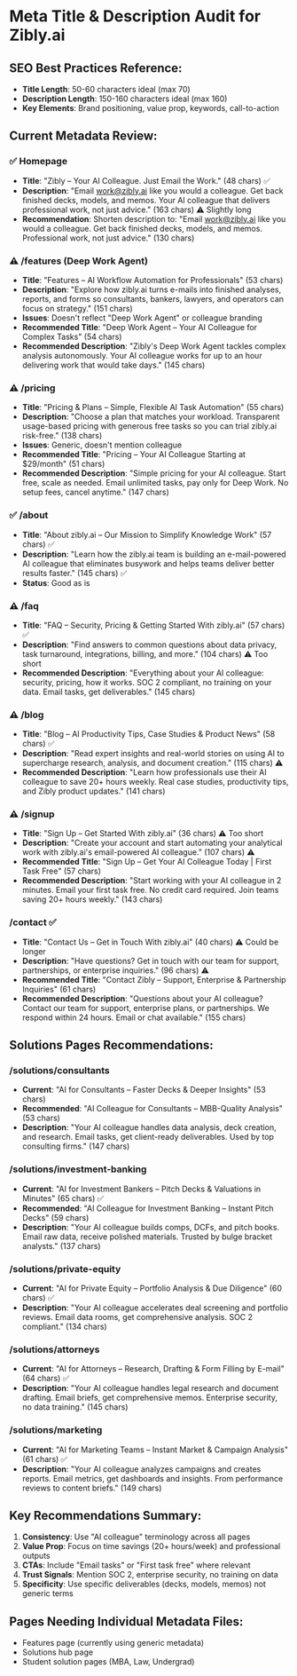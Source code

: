 # Meta Title & Description Audit for Zibly.ai

## SEO Best Practices Reference:
- **Title Length**: 50-60 characters ideal (max 70)
- **Description Length**: 150-160 characters ideal (max 160)
- **Key Elements**: Brand positioning, value prop, keywords, call-to-action

## Current Metadata Review:

### ✅ Homepage
- **Title**: "Zibly – Your AI Colleague. Just Email the Work." (48 chars) ✅
- **Description**: "Email work@zibly.ai like you would a colleague. Get back finished decks, models, and memos. Your AI colleague that delivers professional work, not just advice." (163 chars) ⚠️ Slightly long
- **Recommendation**: Shorten description to: "Email work@zibly.ai like you would a colleague. Get back finished decks, models, and memos. Professional work, not just advice." (130 chars)

### ⚠️ /features (Deep Work Agent)
- **Title**: "Features – AI Workflow Automation for Professionals" (53 chars)
- **Description**: "Explore how zibly.ai turns e-mails into finished analyses, reports, and forms so consultants, bankers, lawyers, and operators can focus on strategy." (151 chars)
- **Issues**: Doesn't reflect "Deep Work Agent" or colleague branding
- **Recommended Title**: "Deep Work Agent – Your AI Colleague for Complex Tasks" (54 chars)
- **Recommended Description**: "Zibly's Deep Work Agent tackles complex analysis autonomously. Your AI colleague works for up to an hour delivering work that would take days." (145 chars)

### ⚠️ /pricing
- **Title**: "Pricing & Plans – Simple, Flexible AI Task Automation" (55 chars)
- **Description**: "Choose a plan that matches your workload. Transparent usage-based pricing with generous free tasks so you can trial zibly.ai risk-free." (138 chars)
- **Issues**: Generic, doesn't mention colleague
- **Recommended Title**: "Pricing – Your AI Colleague Starting at $29/month" (51 chars)
- **Recommended Description**: "Simple pricing for your AI colleague. Start free, scale as needed. Email unlimited tasks, pay only for Deep Work. No setup fees, cancel anytime." (147 chars)

### ✅ /about
- **Title**: "About zibly.ai – Our Mission to Simplify Knowledge Work" (57 chars) ✅
- **Description**: "Learn how the zibly.ai team is building an e-mail-powered AI colleague that eliminates busywork and helps teams deliver better results faster." (145 chars) ✅
- **Status**: Good as is

### ⚠️ /faq
- **Title**: "FAQ – Security, Pricing & Getting Started With zibly.ai" (57 chars) ✅
- **Description**: "Find answers to common questions about data privacy, task turnaround, integrations, billing, and more." (104 chars) ⚠️ Too short
- **Recommended Description**: "Everything about your AI colleague: security, pricing, how it works. SOC 2 compliant, no training on your data. Email tasks, get deliverables." (145 chars)

### ⚠️ /blog
- **Title**: "Blog – AI Productivity Tips, Case Studies & Product News" (58 chars) ✅
- **Description**: "Read expert insights and real-world stories on using AI to supercharge research, analysis, and document creation." (115 chars) ⚠️
- **Recommended Description**: "Learn how professionals use their AI colleague to save 20+ hours weekly. Real case studies, productivity tips, and Zibly product updates." (141 chars)

### ⚠️ /signup
- **Title**: "Sign Up – Get Started With zibly.ai" (36 chars) ⚠️ Too short
- **Description**: "Create your account and start automating your analytical work with zibly.ai's email-powered AI colleague." (107 chars) ⚠️
- **Recommended Title**: "Sign Up – Get Your AI Colleague Today | First Task Free" (57 chars)
- **Recommended Description**: "Start working with your AI colleague in 2 minutes. Email your first task free. No credit card required. Join teams saving 20+ hours weekly." (143 chars)

### /contact ✅
- **Title**: "Contact Us – Get in Touch With zibly.ai" (40 chars) ⚠️ Could be longer
- **Description**: "Have questions? Get in touch with our team for support, partnerships, or enterprise inquiries." (96 chars) ⚠️
- **Recommended Title**: "Contact Zibly – Support, Enterprise & Partnership Inquiries" (61 chars)
- **Recommended Description**: "Questions about your AI colleague? Contact our team for support, enterprise plans, or partnerships. We respond within 24 hours. Email or chat available." (155 chars)

## Solutions Pages Recommendations:

### /solutions/consultants
- **Current**: "AI for Consultants – Faster Decks & Deeper Insights" (53 chars)
- **Recommended**: "AI Colleague for Consultants – MBB-Quality Analysis" (53 chars)
- **Description**: "Your AI colleague handles data analysis, deck creation, and research. Email tasks, get client-ready deliverables. Used by top consulting firms." (147 chars)

### /solutions/investment-banking
- **Current**: "AI for Investment Bankers – Pitch Decks & Valuations in Minutes" (65 chars) ✅
- **Recommended**: "AI Colleague for Investment Banking – Instant Pitch Decks" (59 chars)
- **Description**: "Your AI colleague builds comps, DCFs, and pitch books. Email raw data, receive polished materials. Trusted by bulge bracket analysts." (137 chars)

### /solutions/private-equity
- **Current**: "AI for Private Equity – Portfolio Analysis & Due Diligence" (60 chars) ✅
- **Description**: "Your AI colleague accelerates deal screening and portfolio reviews. Email data rooms, get comprehensive analysis. SOC 2 compliant." (134 chars)

### /solutions/attorneys
- **Current**: "AI for Attorneys – Research, Drafting & Form Filling by E-mail" (64 chars) ✅
- **Description**: "Your AI colleague handles legal research and document drafting. Email briefs, get comprehensive memos. Enterprise security, no data training." (145 chars)

### /solutions/marketing
- **Current**: "AI for Marketing Teams – Instant Market & Campaign Analysis" (61 chars) ✅
- **Description**: "Your AI colleague analyzes campaigns and creates reports. Email metrics, get dashboards and insights. From performance reviews to content briefs." (149 chars)

## Key Recommendations Summary:

1. **Consistency**: Use "AI colleague" terminology across all pages
2. **Value Prop**: Focus on time savings (20+ hours/week) and professional outputs
3. **CTAs**: Include "Email tasks" or "First task free" where relevant
4. **Trust Signals**: Mention SOC 2, enterprise security, no training on data
5. **Specificity**: Use specific deliverables (decks, models, memos) not generic terms

## Pages Needing Individual Metadata Files:
- Features page (currently using generic metadata)
- Solutions hub page
- Student solution pages (MBA, Law, Undergrad)